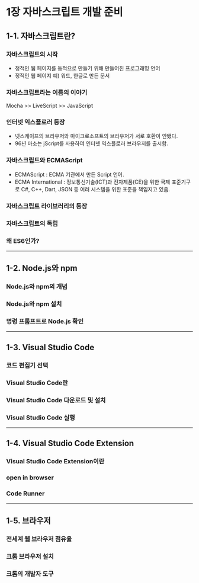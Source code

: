 # 1장 자바스크립트 개발 준비
## 1-1. 자바스크립트란?
### 자바스크립트의 시작
- 정적인 웹 페이지를 동적으로 만들기 위해 만들어진 프로그래밍 언어
- 정적인 웹 페이지 예) 워드, 한글로 만든 문서

### 자바스크립트라는 이름의 이야기
Mocha >> LiveScript >> JavaScript

### 인터넷 익스플로러 등장
- 넷스케이프의 브라우저와 마이크로소프트의 브라우저가 서로 호환이 안됐다.
- 96년 마소는 jScript를 사용하여 인터넷 익스플로러 브라우저를 출시함.

### 자바스크립트와 ECMAScript
- ECMAScript : ECMA 기관에서 만든 Script 언어.
- ECMA International : 정보통신기술(ICT)과 전자제품(CE)을 위한 국제 표준기구로 C#, C++, Dart, JSON 등 여러 시스템을 위한 표준을 책임지고 있음.


### 자바스크립트 라이브러리의 등장

### 자바스크립트의 독립

### 왜 ES6인가?

-----

## 1-2. Node.js와 npm

### Node.js와 npm의 개념

### Node.js와 npm 설치

### 명령 프롬프트로 Node.js 확인

-----

## 1-3. Visual Studio Code

### 코드 편집기 선택

### Visual Studio Code란

### Visual Studio Code 다운로드 및 설치

### Visual Studio Code 실행

-----

## 1-4. Visual Studio Code Extension

### Visual Studio Code Extension이란

### open in browser

### Code Runner

-----

## 1-5. 브라우저

### 전세계 웹 브라우저 점유율

### 크롬 브라우저 설치

### 크롬의 개발자 도구

